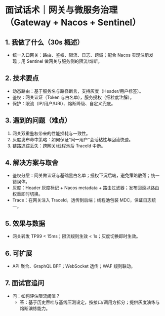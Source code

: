 # 面试话术｜网关与微服务治理（Gateway + Nacos + Sentinel）

## 1. 我做了什么（30s 概述）
- 统一入口网关：路由、鉴权、限流、日志、跨域；配合 Nacos 实现注册发现；用 Sentinel 做网关与服务侧的限流/熔断。

## 2. 技术要点
- 动态路由：基于服务名与路径断言，支持灰度（Header/用户标签）。
- 鉴权：网关认证（Token 与白名单），服务授权（细粒度注解）。
- 保护：限流（IP/用户/URI）、熔断降级、自定义兜底。

## 3. 遇到的问题（难点）
1) 网关双重鉴权带来的性能损耗与一致性。
2) 灰度发布命中策略：如何保证“同一用户”会话粘性与回滚快速。
3) 链路追踪丢失：跨网关/线程池后 TraceId 中断。

## 4. 解决方案与取舍
- 鉴权分层：网关做认证与基础黑白名单；授权下沉后端，避免策略散落；统一错误体。
- 灰度：Header 灰度标记 + Nacos metadata + 路由过滤器；发布回滚以路由权重即时切换。
- Trace：在网关注入 TraceId，透传到后端；线程池包装 MDC，保证日志统一。

## 5. 效果与数据
- 网关转发 TP99 < 15ms；限流规则生效 < 1s；灰度切换即时生效。

## 6. 可扩展
- API 聚合、GraphQL BFF；WebSocket 透传；WAF 规则联动。

## 7. 面试官追问
- 问：如何评估限流阈值？
  - 答：基于历史吞吐与基线压测设定，按接口/调用方拆分；提供灰度演练与熔断演练能力。
